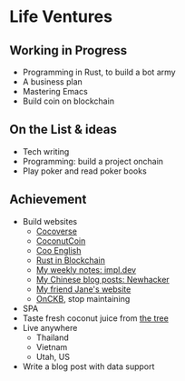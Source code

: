 # Life Ventures

## Working in Progress

- Programming in Rust, to build a bot army
- A business plan
- Mastering Emacs
- Build coin on blockchain

## On the List & ideas

- Tech writing
- Programming: build a project onchain
- Play poker and read poker books

## Achievement

- Build websites
  - [Cocoverse](https://cocoverse.com)
  - [CoconutCoin](https://coin.cocoverse.com)
  - [Coo English](https://cooenglish.com)
  - [Rust in Blockchain](https://rustinblockchain.org)
  - [My weekly notes: impl.dev](https://impl.dev)
  - [My Chinese blog posts: Newhacker](https://newhacker.org)
  - [My friend Jane's website](http://janewu.co)
  - [OnCKB](https://onckb.com), stop maintaining
- SPA
- Taste fresh coconut juice from [the tree](https://www.instagram.com/p/B8lQxoiA6RQ)
- Live anywhere
  - Thailand
  - Vietnam
  - Utah, US
- Write a blog post with data support
